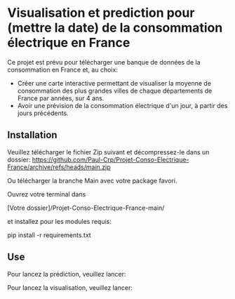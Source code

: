 # Visualisation et prediction pour (mettre la date) de la consommation électrique en France

Ce projet est prévu pour télécharger une banque de données de la consommation en France et, au choix:
- Créer une carte interactive permettant de visualiser la moyenne de consommation des plus grandes villes de chaque départements de France par années, sur 4 ans.
- Avoir une prévision de la consommation électrique d'un jour, à partir des jours précédents.

## Installation

Veuillez télécharger le fichier Zip suivant et décompressez-le dans un dossier:
  https://github.com/Paul-Crp/Projet-Conso-Electrique-France/archive/refs/heads/main.zip

Ou télécharger la branche Main avec votre package favori.

Ouvrez votre terminal dans 

  [Votre dossier]/Projet-Conso-Electrique-France-main/
  
et installez pour les modules requis:

  pip install -r requirements.txt

## Use

Pour lancez la prédiction, veuillez lancer:

Pour lancez la visualisation, veuillez lancer:

